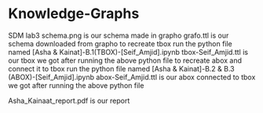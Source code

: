 # Knowledge-Graphs
SDM lab3
schema.png is our schema made in grapho 
grafo.ttl is our schema downloaded from grapho
to recreate tbox run the python file named [Asha & Kainat]-B.1(TBOX)-[Seif_Amjid].ipynb 
  tbox-Seif_Amjid.ttl is our tbox we got after running the above python file
to recreate abox and connect it to tbox run the python file named [Asha & Kainat]-B.2 & B.3 (ABOX)-[Seif_Amjid].ipynb
  abox-Seif_Amjid.ttl is our abox connected to tbox we got after running the above python file
  
 Asha_Kainaat_report.pdf is our report 

